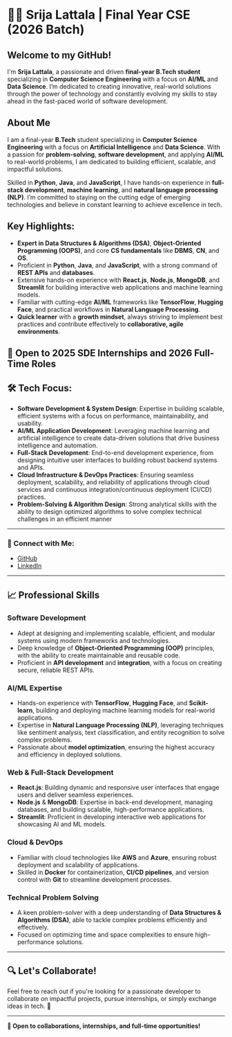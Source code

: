 # 👩‍💻 Srija Lattala | Final Year CSE (2026 Batch)

## Welcome to my GitHub! 
I'm **Srija Lattala**, a passionate and driven **final-year B.Tech student** specializing in **Computer Science Engineering** with a focus on **AI/ML** and **Data Science**. I’m dedicated to creating innovative, real-world solutions through the power of technology and constantly evolving my skills to stay ahead in the fast-paced world of software development.

## About Me
I am a final-year **B.Tech** student specializing in **Computer Science Engineering** with a focus on **Artificial Intelligence** and **Data Science**. With a passion for **problem-solving**, **software development**, and applying **AI/ML** to real-world problems, I am dedicated to building efficient, scalable, and impactful solutions. 

Skilled in **Python**, **Java**, and **JavaScript**, I have hands-on experience in **full-stack development**, **machine learning**, and **natural language processing (NLP)**. I’m committed to staying on the cutting edge of emerging technologies and believe in constant learning to achieve excellence in tech.

## Key Highlights:
- **Expert in Data Structures & Algorithms (DSA)**, **Object-Oriented Programming (OOPS)**, and core **CS fundamentals** like **DBMS**, **CN**, and **OS**.
- Proficient in **Python**, **Java**, and **JavaScript**, with a strong command of **REST APIs** and **databases**.
- Extensive hands-on experience with **React.js**, **Node.js**, **MongoDB**, and **Streamlit** for building interactive web applications and machine learning models.
- Familiar with cutting-edge **AI/ML** frameworks like **TensorFlow**, **Hugging Face**, and practical workflows in **Natural Language Processing**.
- **Quick learner** with a **growth mindset**, always striving to implement best practices and contribute effectively to **collaborative, agile environments**.

## 💼 Open to 2025 SDE Internships and 2026 Full-Time Roles

## 🛠️ Tech Focus:
- **Software Development & System Design**: Expertise in building scalable, efficient systems with a focus on performance, maintainability, and usability.
- **AI/ML Application Development**: Leveraging machine learning and artificial intelligence to create data-driven solutions that drive business intelligence and automation.
- **Full-Stack Development**: End-to-end development experience, from designing intuitive user interfaces to building robust backend systems and APIs.
- **Cloud Infrastructure & DevOps Practices**: Ensuring seamless deployment, scalability, and reliability of applications through cloud services and continuous integration/continuous deployment (CI/CD) practices.
- **Problem-Solving & Algorithm Design**: Strong analytical skills with the ability to design optimized algorithms to solve complex technical challenges in an efficient manner

---

### 🔗 Connect with Me:
- [GitHub](https://github.com/SrijaLattala)
- [LinkedIn](https://www.linkedin.com/in/srija-lattala)

---

## 📈 Professional Skills

### **Software Development**
- Adept at designing and implementing scalable, efficient, and modular systems using modern frameworks and technologies.
- Deep knowledge of **Object-Oriented Programming (OOP)** principles, with the ability to create maintainable and reusable code.
- Proficient in **API development** and **integration**, with a focus on creating secure, reliable REST APIs.

### **AI/ML Expertise**
- Hands-on experience with **TensorFlow**, **Hugging Face**, and **Scikit-learn**, building and deploying machine learning models for real-world applications.
- Expertise in **Natural Language Processing (NLP)**, leveraging techniques like sentiment analysis, text classification, and entity recognition to solve complex problems.
- Passionate about **model optimization**, ensuring the highest accuracy and efficiency in deployed solutions.

### **Web & Full-Stack Development**
- **React.js**: Building dynamic and responsive user interfaces that engage users and deliver seamless experiences.
- **Node.js** & **MongoDB**: Expertise in back-end development, managing databases, and building scalable, high-performance applications.
- **Streamlit**: Proficient in developing interactive web applications for showcasing AI and ML models.

### **Cloud & DevOps**
- Familiar with cloud technologies like **AWS** and **Azure**, ensuring robust deployment and scalability of applications.
- Skilled in **Docker** for containerization, **CI/CD pipelines**, and version control with **Git** to streamline development processes.

### **Technical Problem Solving**
- A keen problem-solver with a deep understanding of **Data Structures & Algorithms (DSA)**, able to tackle complex problems efficiently and effectively.
- Focused on optimizing time and space complexities to ensure high-performance solutions.

---

## 🔍 Let's Collaborate!
Feel free to reach out if you're looking for a passionate developer to collaborate on impactful projects, pursue internships, or simply exchange ideas in tech. 🚀

---

**🌟 Open to collaborations, internships, and full-time opportunities!**

